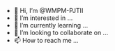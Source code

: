 - 👋 Hi, I’m @WMPM-PJTII
- 👀 I’m interested in ...
- 🌱 I’m currently learning ...
- 💞️ I’m looking to collaborate on ...
- 📫 How to reach me ...

<!---
WMPM-PJTII/WMPM-PJTII is a ✨ special ✨ repository because its `README.md` (this file) appears on your GitHub profile.
You can click the Preview link to take a look at your changes.
--->
